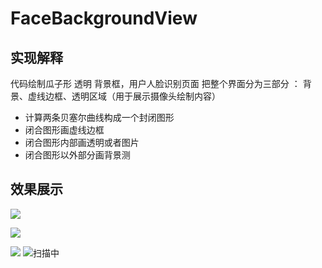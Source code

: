 # FaceBackgroundView

## 实现解释
代码绘制瓜子形 透明 背景框，用户人脸识别页面
把整个界面分为三部分 ： 背景、虚线边框、透明区域（用于展示摄像头绘制内容）
- 计算两条贝塞尔曲线构成一个封闭图形
- 闭合图形画虚线边框
- 闭合图形内部画透明或者图片
- 闭合图形以外部分画背景测

## 效果展示
![](https://raw.githubusercontent.com/tianqing2117/FaceBackgroundView/master/screenshots/scanning.jpg)

![](https://raw.githubusercontent.com/tianqing2117/FaceBackgroundView/master/screenshots/success.jpg)

![](https://raw.githubusercontent.com/tianqing2117/FaceBackgroundView/master/screenshots/fail.jpg)
![扫描中][1]


  [1]: https://raw.githubusercontent.com/tianqing2117/FaceBackgroundView/master/screenshots/scanning.jpg